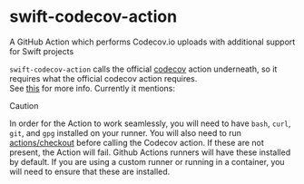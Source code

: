 # swift-codecov-action
A GitHub Action which performs Codecov.io uploads with additional support for Swift projects

`swift-codecov-action` calls the official [codecov](https://github.com/codecov/codecov-action) action underneath, so it requires what the official codecov action requires.   
See [this](https://github.com/codecov/codecov-action?tab=readme-ov-file#usage) for more info. Currently it mentions:

> [!CAUTION] 
> In order for the Action to work seamlessly, you will need to have `bash`, `curl`, `git`, and `gpg` installed on your runner. You will also need to run [actions/checkout](https://github.com/actions/checkout) before calling the Codecov action. If these are not present, the Action will fail. Github Actions runners will have these installed by default. If you are using a custom runner or running in a container, you will need to ensure that these are installed.
